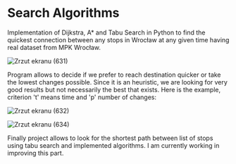 # Search Algorithms

Implementation of Dijkstra, A* and Tabu Search in Python to find the quickest connection between any stops in Wrocław at any given time
having real dataset from MPK Wrocław.

![Zrzut ekranu (631)](https://user-images.githubusercontent.com/100850964/231619623-f41252d1-e193-4b97-a040-974eeb03a5ac.png)

Program allows to decide if we prefer to reach destination quicker or take the lowest changes possible. Since it is an heuristic, we are looking for very good results but not necessarily the best that exists. Here is the example, criterion 't' means time and 'p' number of changes:

![Zrzut ekranu (632)](https://user-images.githubusercontent.com/100850964/231619864-6c1cc038-f7b9-4faf-a9db-074ba3d49a9b.png)

![Zrzut ekranu (634)](https://user-images.githubusercontent.com/100850964/231619868-396faab7-ab98-4ea9-bd34-73bed4829a25.png)

Finally project allows to look for the shortest path between list of stops using tabu search and implemented algorithms. I am currently working in improving this part.
